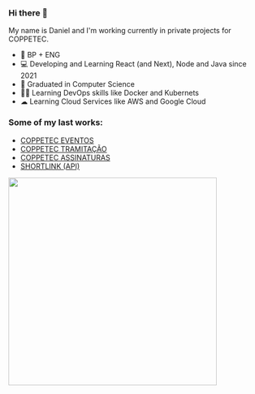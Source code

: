 ### Hi there 👋

My name is Daniel and I'm working currently in private projects for COPPETEC.


- 🎴 BP + ENG
- 💻 Developing and Learning React (and Next), Node and Java since 2021
- 👻 Graduated in Computer Science
- 🐱‍🏍 Learning DevOps skills like Docker and Kubernets
- ☁ Learning Cloud Services like AWS and Google Cloud

### Some of my last works: 
- <a href="https://eventos.coppetec.ufrj.br" target="_blank"> COPPETEC EVENTOS </a>
- <a href="https://tramitacao.coppetec.ufrj.br" target="_blank"> COPPETEC TRAMITAÇÃO </a>
- <a href="https://assinaturas.coppetec.ufrj.br" target="_blank"> COPPETEC ASSINATURAS </a>
- <a href="https://github.com/T4rr4sk3/shorter"> SHORTLINK (API) </a>


<div>
<!--   <img align="center" width=300 src="https://github-readme-stats.vercel.app/api?username=T4rr4sk3&show_icons=true&theme=midnight-purple&hide_rank=true" />  -->
  <img align="center" width=410 src="https://github-readme-stats.vercel.app/api/top-langs/?username=T4rr4sk3&theme=midnight-purple&layout=compact" />
</div>
